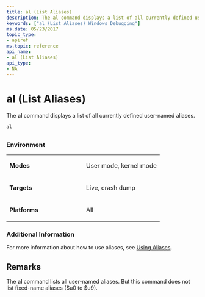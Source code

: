 ```yaml
---
title: al (List Aliases)
description: The al command displays a list of all currently defined user-named aliases.
keywords: ["al (List Aliases) Windows Debugging"]
ms.date: 05/23/2017
topic_type:
- apiref
ms.topic: reference
api_name:
- al (List Aliases)
api_type:
- NA
---
```


# al (List Aliases)


The **al** command displays a list of all currently defined user-named aliases.

```dbgcmd
al
```

## <span id="ddk_cmd_list_aliases_dbg"></span><span id="DDK_CMD_LIST_ALIASES_DBG"></span>


### <span id="Environment"></span><span id="environment"></span><span id="ENVIRONMENT"></span>Environment

<table>
<colgroup>
<col width="50%" />
<col width="50%" />
</colgroup>
<tbody>
<tr class="odd">
<td align="left"><p><strong>Modes</strong></p></td>
<td align="left"><p>User mode, kernel mode</p></td>
</tr>
<tr class="even">
<td align="left"><p><strong>Targets</strong></p></td>
<td align="left"><p>Live, crash dump</p></td>
</tr>
<tr class="odd">
<td align="left"><p><strong>Platforms</strong></p></td>
<td align="left"><p>All</p></td>
</tr>
</tbody>
</table>

 

### <span id="Additional_Information"></span><span id="additional_information"></span><span id="ADDITIONAL_INFORMATION"></span>Additional Information

For more information about how to use aliases, see [Using Aliases](using-aliases.md).

## Remarks

The **al** command lists all user-named aliases. But this command does not list fixed-name aliases ($u0 to $u9).

 

 





